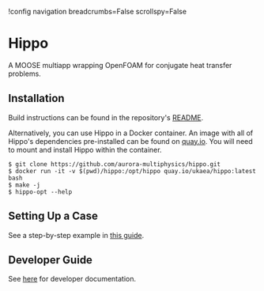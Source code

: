 !config navigation breadcrumbs=False scrollspy=False

# Hippo

A MOOSE multiapp wrapping OpenFOAM for conjugate heat transfer problems.

## Installation

Build instructions can be found in the repository's
[README](https://github.com/aurora-multiphysics/hippo/blob/main/README.md).

Alternatively, you can use Hippo in a Docker container.
An image with all of Hippo's dependencies pre-installed
can be found on [quay.io](https://quay.io/repository/ukaea/hippo).
You will need to mount and install Hippo within the container.

```shell
$ git clone https://github.com/aurora-multiphysics/hippo.git
$ docker run -it -v $(pwd)/hippo:/opt/hippo quay.io/ukaea/hippo:latest bash
$ make -j
$ hippo-opt --help
```

## Setting Up a Case

See a step-by-step example in [this guide](step_by_step.md).

## Developer Guide

See [here](developer_guide.md) for developer documentation.
